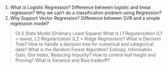 01. What is Logistic Regression? Difference between logistic and linear regression? Why we can’t do a classification problem using Regression?
02. Why Support Vector Regression? Difference between SVR and a simple regression model?
> OLS Stats Model (Ordinary Least Square)
> What is L1 Regularization (L1 = lasso), L2 Regularization (L2 = Ridge Regression)?
> What is Decision Tree? How to handle a decision tree for numerical and categorical data?
> What is the Random Forest Algorithm?
> Entropy, Information Gain, Gini Index, Reducing Impurity?
> How to control leaf height and Pruning?
> What is Variance and Bias tradeoff?